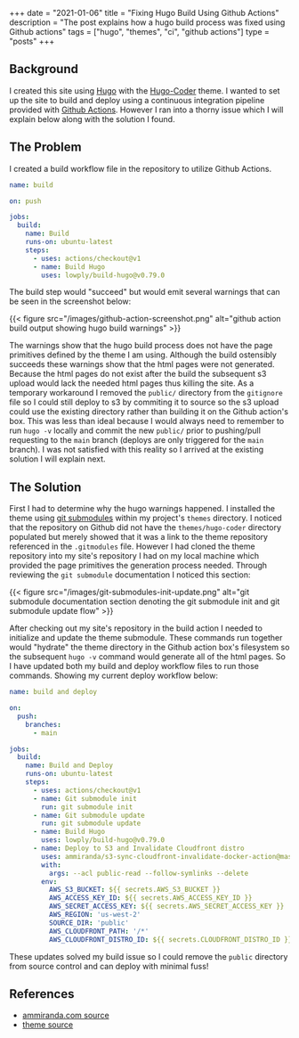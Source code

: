 +++ 
date = "2021-01-06"
title = "Fixing Hugo Build Using Github Actions"
description = "The post explains how a hugo build process was fixed using Github actions"
tags = ["hugo", "themes", "ci", "github actions"]
type = "posts"
+++

## Background

I created this site using [Hugo](https://gohugo.io/) with the [Hugo-Coder](https://github.com/luizdepra/hugo-coder/) theme. I wanted to set up the site to build and deploy using a continuous integration pipeline provided with [Github Actions](https://docs.github.com/en/free-pro-team@latest/actions). However I ran into a thorny issue which I will explain below along with the solution I found.

## The Problem

I created a build workflow file in the repository to utilize Github Actions.

```yaml
name: build

on: push

jobs:
  build:
    name: Build
    runs-on: ubuntu-latest
    steps:
      - uses: actions/checkout@v1
      - name: Build Hugo
        uses: lowply/build-hugo@v0.79.0
```

The build step would "succeed" but would emit several warnings that can be seen in the screenshot below:

{{< figure src="/images/github-action-screenshot.png" alt="github action build output showing hugo build warnings" >}}

The warnings show that the hugo build process does not have the page primitives defined by the theme I am using. Although the build ostensibly succeeds these warnings show that the html pages were not generated. Because the html pages do not exist after the build the subsequent s3 upload would lack the needed html pages thus killing the site. As a temporary workaround I removed the `public/` directory from the `gitignore` file so I could still deploy to s3 by commiting it to source so the s3 upload could use the existing directory rather than building it on the Github action's box. This was less than ideal because I would always need to remember to run `hugo -v` locally and commit the new `public/` prior to pushing/pull requesting to the `main` branch (deploys are only triggered for the `main` branch). I was not satisfied with this reality so I arrived at the existing solution I will explain next.

## The Solution

First I had to determine why the hugo warnings happened. I installed the theme using [git submodules](https://git-scm.com/book/en/v2/Git-Tools-Submodules) within my project's `themes` directory. I noticed that the repository on Github did not have the `themes/hugo-coder` directory populated but merely showed that it was a link to the theme repository referenced in the `.gitmodules` file. However I had cloned the theme repository into my site's repository I had on my local machine which provided the page primitives the generation process needed. Through reviewing the `git submodule` documentation I noticed this section:

{{< figure src="/images/git-submodules-init-update.png" alt="git submodule documentation section denoting the git submodule init and git submodule update flow" >}}

After checking out my site's repository in the build action I needed to initialize and update the theme submodule. These commands run together would "hydrate" the theme directory in the Github action box's filesystem so the subsequent `hugo -v` command would generate all of the html pages. So I have updated both my build and deploy workflow files to run those commands. Showing my current deploy workflow below:

```yaml
name: build and deploy

on:
  push:
    branches:
      - main

jobs:
  build:
    name: Build and Deploy
    runs-on: ubuntu-latest
    steps:
      - uses: actions/checkout@v1
      - name: Git submodule init
        run: git submodule init
      - name: Git submodule update
        run: git submodule update
      - name: Build Hugo
        uses: lowply/build-hugo@v0.79.0
      - name: Deploy to S3 and Invalidate Cloudfront distro
        uses: ammiranda/s3-sync-cloudfront-invalidate-docker-action@master
        with:
          args: --acl public-read --follow-symlinks --delete
        env:
          AWS_S3_BUCKET: ${{ secrets.AWS_S3_BUCKET }}
          AWS_ACCESS_KEY_ID: ${{ secrets.AWS_ACCESS_KEY_ID }}
          AWS_SECRET_ACCESS_KEY: ${{ secrets.AWS_SECRET_ACCESS_KEY }}
          AWS_REGION: 'us-west-2'
          SOURCE_DIR: 'public'
          AWS_CLOUDFRONT_PATH: '/*'
          AWS_CLOUDFRONT_DISTRO_ID: ${{ secrets.CLOUDFRONT_DISTRO_ID }}
```

These updates solved my build issue so I could remove the `public` directory from source control and can deploy with minimal fuss!

## References

- [ammiranda.com source](https://github.com/ammiranda/ammiranda.com)
- [theme source](https://github.com/ammiranda/hugo-coder)
